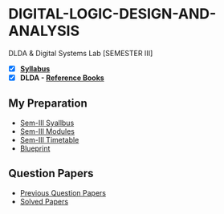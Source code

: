 # DIGITAL-LOGIC-DESIGN-AND-ANALYSIS
 DLDA & Digital Systems Lab [SEMESTER III]
 
  - [X] **[Syllabus](https://github.com/Amey-Thakur/DIGITAL-LOGIC-DESIGN-AND-ANALYSIS/blob/main/SE-Comps_CBCGS_Syllabus.pdf)**
  - [x] **DLDA - [Reference Books](https://github.com/Amey-Thakur/DIGITAL-LOGIC-DESIGN-AND-ANALYSIS/tree/main/Reference%20Books)**

## My Preparation
 - [Sem-III Syallbus](https://github.com/Amey-Thakur/DIGITAL-LOGIC-DESIGN-AND-ANALYSIS/blob/main/My%20Preparation/Note_2019-09-26_13_54_38_159.png)
 - [Sem-III Modules](https://github.com/Amey-Thakur/DIGITAL-LOGIC-DESIGN-AND-ANALYSIS/blob/main/My%20Preparation/Note_2019-09-26_14_10_59_854.png)
 - [Sem-III Timetable](https://github.com/Amey-Thakur/DIGITAL-LOGIC-DESIGN-AND-ANALYSIS/blob/main/My%20Preparation/Note_2019-09-26_14_17_40_056.png)
 - [Blueprint](https://github.com/Amey-Thakur/DIGITAL-LOGIC-DESIGN-AND-ANALYSIS/blob/main/Blueprint%20(DLDA).png)

## Question Papers
 - [Previous Question Papers](https://github.com/Amey-Thakur/DIGITAL-LOGIC-DESIGN-AND-ANALYSIS/tree/main/Quesion%20Papers/Previous%20Quesion%20Papers)
 - [Solved Papers](https://github.com/Amey-Thakur/DIGITAL-LOGIC-DESIGN-AND-ANALYSIS/tree/main/Quesion%20Papers/DLDA%20Solved%20Papers)
 
